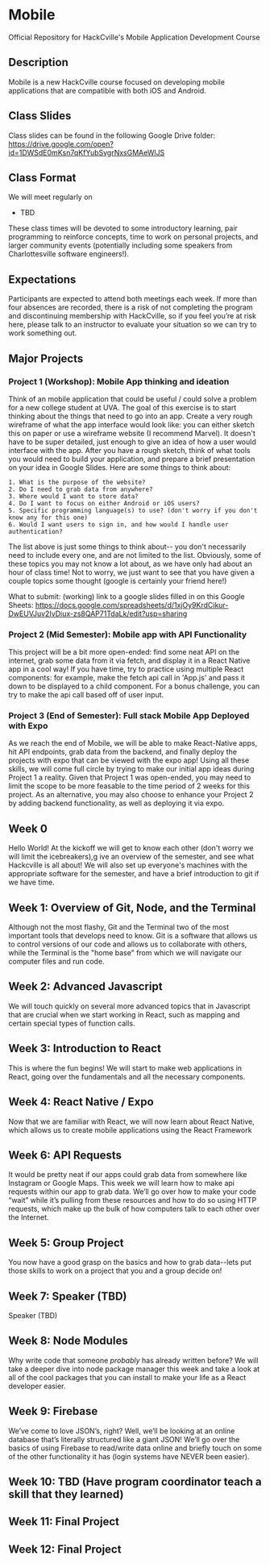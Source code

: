 # Mobile

Official Repository for HackCville's Mobile Application Development Course

## Description

Mobile is a new HackCville course focused on developing mobile applications that are compatible with both iOS and Android.

## Class Slides

Class slides can be found in the following Google Drive folder: https://drive.google.com/open?id=1DWSdE0mKsn7qKfYubSvgrNxsGMAeWlJS

## Class Format

We will meet regularly on

- TBD

These class times will be devoted to some introductory learning, pair programming to reinforce concepts, time to work on personal projects, and larger community events (potentially including some speakers from Charlottesville software engineers!).

## Expectations

Participants are expected to attend both meetings each week. If more than four absences are recorded, there is a risk of not completing the program and discontinuing membership with HackCville, so if you feel you’re at risk here, please talk to an instructor to evaluate your situation so we can try to work something out.

## Major Projects

### Project 1 (Workshop): Mobile App thinking and ideation

Think of an mobile application that could be useful / could solve a problem for a new college student at UVA. The goal of this exercise is to start thinking about the things that need to go into an app.
Create a very rough wireframe of what the app interface would look like: you can either sketch this on paper or use a wireframe website (I recommend Marvel).
It doesn't have to be super detailed, just enough to give an idea of how a user would interface with the app. After you have a rough sketch, think of what tools you would need to build your application, and prepare a brief presentation on your idea in Google Slides. Here are some things to think about:

    1. What is the purpose of the website?
    2. Do I need to grab data from anywhere?
    3. Where would I want to store data?
    4. Do I want to focus on either Android or iOS users?
    5. Specific programming language(s) to use? (don't worry if you don't know any for this one)
    6. Would I want users to sign in, and how would I handle user authentication?

The list above is just some things to think about-- you don't necessarily need to include every one, and are not limited to the list.
Obviously, some of these topics you may not know a lot about, as we have only had about an hour of class time! Not to worry, we just want to see that you have given a couple topics some thought (google is certainly your friend here!)

What to submit:
(working) link to a google slides filled in on this Google Sheets: https://docs.google.com/spreadsheets/d/1xjOy9KrdCikur-DwEUVJuv2IvDiux-zs8QAP71TdaLk/edit?usp=sharing

### Project 2 (Mid Semester): Mobile app with API Functionality

This project will be a bit more open-ended: find some neat API on the internet, grab some data from it via fetch,
and display it in a React Native app in a cool way! If you have time, try to practice using multiple React components: for example, make the fetch api call in 'App.js' and pass it down to be displayed to a child component. For a bonus challenge, you can try to make the api call based off of user input.

### Project 3 (End of Semester): Full stack Mobile App Deployed with Expo

As we reach the end of Mobile, we will be able to make React-Native apps, hit API endpoints, grab data from the backend, and finally deploy the projects with expo that can be viewed with the expo app! Using all these skills,
we will come full circle by trying to make our initial app ideas during Project 1 a reality. Given that Project 1
was open-ended, you may need to limit the scope to be more feasable to the time period of 2 weeks for this project.
As an alternative, you may also choose to enhance your Project 2 by adding backend functionality, as well as deploying it via expo.

## Week 0

Hello World! At the kickoff we will get to know each other (don't worry we will limit the icebreakers),g ive an overview of the semester,
and see what Hackcville is all about! We will also set up everyone's machines with the appropriate software for the semester, and have a brief introduction to git if we have time.

## Week 1: Overview of Git, Node, and the Terminal

Although not the most flashy, Git and the Terminal two of the most important tools that develops need to know. Git is a software that allows us to control versions of our code and allows us to collaborate with others, while the Terminal is the "home base" from which we will navigate our computer files and run code.

## Week 2: Advanced Javascript

We will touch quickly on several more advanced topics that in Javascript that are crucial when we start working in React, such as mapping and certain special types of function calls.

## Week 3: Introduction to React

This is where the fun begins! We will start to make web applications in React, going over the fundamentals and all the necessary components.

## Week 4: React Native / Expo

Now that we are familiar with React, we will now learn about React Native, which allows us to create mobile applications using the React
Framework

## Week 6: API Requests

It would be pretty neat if our apps could grab data from somewhere like Instagram or Google Maps. This week we will learn how to make api requests within our app to grab data. We’ll go over how to make your code “wait” while it’s pulling from these resources and how to do so using HTTP requests, which make up the bulk of how computers talk to each other over the Internet.

## Week 5: Group Project

You now have a good grasp on the basics and how to grab data--lets put those skills to work on a project that you and a group decide on!

## Week 7: Speaker (TBD)

Speaker (TBD)

## Week 8: Node Modules

Why write code that someone _probably_ has already written before? We will take a deeper dive into node package manager this week and take a look at all of the
cool packages that you can install to make your life as a React developer easier.

## Week 9: Firebase

We’ve come to love JSON’s, right? Well, we’ll be looking at an online database that’s literally structured like a giant JSON! We’ll go over the basics of using Firebase to read/write data online and briefly touch on some of the other functionality it has (login systems have NEVER been easier).

## Week 10: TBD (Have program coordinator teach a skill that they learned)

## Week 11: Final Project

## Week 12: Final Project
